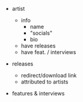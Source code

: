 - artist

  - info
    - name
    - "socials"
    - bio
  - have releases
  - have feat. / interviews

- releases
  - redirect/download link
  - attributed to artists

* features & interviews
